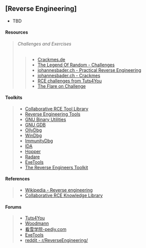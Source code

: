 ## [Reverse Engineering] ##

* TBD

#### Resources ####
>
> ###### Challenges and Exercises ######
> > * [Crackmes.de](http://crackmes.de/)
> > * [The Legend Of Random - Challenges](http://thelegendofrandom.com/blog/challenges)
> > * [johannesbader.ch - Practical Reverse Engineering](http://johannesbader.ch/projects/solutions-to-practical-reverse-engineering/)
> > * [johannesbader.ch - Crackmes](http://johannesbader.ch/projects/solutions-to-crackmes/)
> > * [RCE challenges from Tuts4You](https://tuts4you.com/download.php?list.49)
> > * [The Flare on Challenge](http://www.flare-on.com/)

#### Toolkits ####
> * [Collaborative RCE Tool Library](http://www.woodmann.com/collaborative/tools/index.php/Category:RCE_Tools)
> * [Reverse Engineering Tools](http://www.woodmann.com/crackz/Tools.htm)
> * [GNU Binary Utilities](https://www.gnu.org/software/binutils/)
> * [GNU GDB](https://www.gnu.org/software/gdb/)
> * [OllyDbg](http://www.ollydbg.de/)
> * [WinDbg](http://www.windbg.org/)
> * [ImmunityDbg](https://www.immunityinc.com/products/debugger/)
> * [IDA](https://www.hex-rays.com/index.shtml)
> * [Hopper](http://www.hopperapp.com/)
> * [Radare](http://www.radare.org/)
> * [ExeTools](http://exetools.com/)
> * [The Reverse Engineers Toolkit](http://thelegendofrandom.com/blog/archives/175)

#### References ####
> * [Wikipedia - Reverse engineering](https://en.wikipedia.org/wiki/Reverse_engineering)
> * [Collaborative RCE Knowledge Library](http://www.woodmann.com/collaborative/knowledge/index.php/Category:RCE_Knowledge)

#### Forums ####
> * [Tuts4You](https://tuts4you.com/)
> * [Woodmann](http://www.woodmann.com/)
> * [看雪学院-pediy.com](http://www.pediy.com/)
> * [ExeTools](http://forum.exetools.com/)
> * [reddit - r/ReverseEngineering/](https://www.reddit.com/r/ReverseEngineering)
